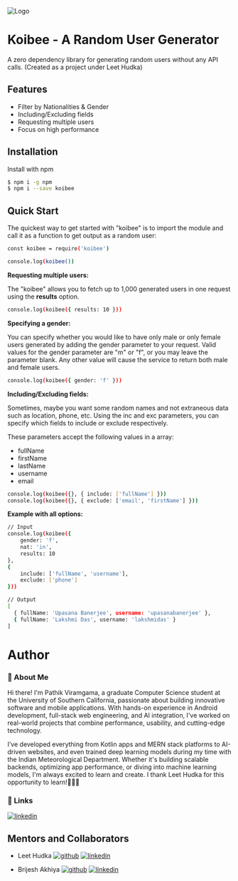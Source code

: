 
![Logo](https://i.ibb.co/nfr2jmG/logo.png)
# Koibee - A Random User Generator

A zero dependency library for generating random users without any API calls.
(Created as a project under Leet Hudka)


## Features

- Filter by Nationalities & Gender
- Including/Excluding fields
- Requesting multiple users
- Focus on high performance


## Installation

Install with npm

```bash
$ npm i -g npm
$ npm i --save koibee
```
## Quick Start

The quickest way to get started with "koibee" is to import the module and call it as a function to get output as a random user:
```bash
const koibee = require('koibee')

console.log(koibee())
```

**Requesting multiple users:**

The "koibee" allows you to fetch up to 1,000 generated users in one request using the **results** option. 
```bash
console.log(koibee({ results: 10 }))
```

**Specifying a gender:**

You can specify whether you would like to have only male or only female users generated by adding the gender parameter to your request. Valid values for the gender parameter are "m" or "f", or you may leave the parameter blank. Any other value will cause the service to return both male and female users.
```bash
console.log(koibee({ gender: 'f' }))
```

**Including/Excluding fields:**

Sometimes, maybe you want some random names and not extraneous data such as location, phone, etc.
Using the inc and exc parameters, you can specify which fields to include or exclude respectively.

These parameters accept the following values in a array:
- fullName
- firstName
- lastName
- username
- email
```bash
console.log(koibee({}, { include: ['fullName'] }))
console.log(koibee({}, { exclude: ['email', 'firstName'] }))
```

**Example with all options:**
```bash
// Input
console.log(koibee({ 
    gender: 'f',
    nat: 'in',
    results: 10  
},
{ 
    include: ['fullName', 'username'], 
    exclude: ['phone'] 
}))
```
```bash
// Output
[
  { fullName: 'Upasana Banerjee', username: 'upasanabanerjee' },
  { fullName: 'Lakshmi Das', username: 'lakshmidas' }
]
```
# Author
### 🚀 About Me
Hi there! I'm Pathik Viramgama, a graduate Computer Science student at the University of Southern California, passionate about building innovative software and mobile applications. With hands-on experience in Android development, full-stack web engineering, and AI integration, I've worked on real-world projects that combine performance, usability, and cutting-edge technology.

I’ve developed everything from Kotlin apps and MERN stack platforms to AI-driven websites, and even trained deep learning models during my time with the Indian Meteorological Department. Whether it's building scalable backends, optimizing app performance, or diving into machine learning models, I'm always excited to learn and create. I thank Leet Hudka for this opportunity to learn!🧑🏻‍💻
### 🔗 Links
[![linkedin](https://img.shields.io/badge/linkedin-0A66C2?style=for-the-badge&logo=linkedin&logoColor=white)](https://www.linkedin.com/in/pathikviramgama15/)


## Mentors and Collaborators

- Leet Hudka
    [![github](https://img.shields.io/badge/github-000000?style=for-the-badge&logo=github&logoColor=white)](https://github.com/iam1337-dev)
    [![linkedin](https://img.shields.io/badge/linkedin-0A66C2?style=for-the-badge&logo=linkedin&logoColor=white)](https://www.linkedin.com/in/leet1337/)
  
- Brijesh Akhiya 
    [![github](https://img.shields.io/badge/github-000000?style=for-the-badge&logo=github&logoColor=white)](https://github.com/brijeshAkhiya)
    [![linkedin](https://img.shields.io/badge/linkedin-0A66C2?style=for-the-badge&logo=linkedin&logoColor=white)](https://www.linkedin.com/in/brijesh-akhiya-246330188/)

